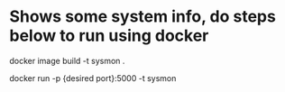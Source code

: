 # Shows some system info, do steps below to run using docker

docker image build -t sysmon .

docker run -p {desired port}:5000 -t sysmon

